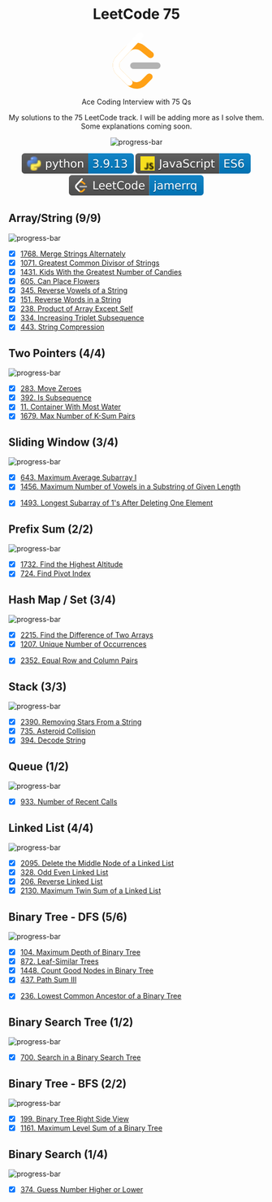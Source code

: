 <div align="center">

# LeetCode 75

<a href="https://leetcode.com/studyplan/leetcode-75/" target="_blank" rel="noopener">
<svg width="95" height="111" viewBox="0 0 95 111" fill="none" xmlns="http://www.w3.org/2000/svg" class="h-full w-auto max-w-none"><path d="M68.0063 83.0664C70.5 80.5764 74.5366 80.5829 77.0223 83.0809C79.508 85.579 79.5015 89.6226 77.0078 92.1127L65.9346 103.17C55.7187 113.371 39.06 113.519 28.6718 103.513C28.6117 103.456 23.9861 98.9201 8.72653 83.957C-1.42528 74.0029 -2.43665 58.0749 7.11648 47.8464L24.9282 28.7745C34.4095 18.6219 51.887 17.5122 62.7275 26.2789L78.9048 39.362C81.6444 41.5776 82.0723 45.5985 79.8606 48.3429C77.6488 51.0873 73.635 51.5159 70.8954 49.3003L54.7182 36.2173C49.0488 31.6325 39.1314 32.2622 34.2394 37.5006L16.4274 56.5727C11.7767 61.5522 12.2861 69.574 17.6456 74.8292C28.851 85.8169 37.4869 94.2846 37.4969 94.2942C42.8977 99.496 51.6304 99.4184 56.9331 94.1234L68.0063 83.0664Z" fill="#FFA116"></path><path fill-rule="evenodd" clip-rule="evenodd" d="M41.1067 72.0014C37.5858 72.0014 34.7314 69.1421 34.7314 65.615C34.7314 62.0879 37.5858 59.2286 41.1067 59.2286H88.1245C91.6454 59.2286 94.4997 62.0879 94.4997 65.615C94.4997 69.1421 91.6454 72.0014 88.1245 72.0014H41.1067Z" fill="#B3B3B3"></path><path fill-rule="evenodd" clip-rule="evenodd" d="M49.9118 2.02335C52.3173 -0.55232 56.3517 -0.686894 58.9228 1.72277C61.494 4.13244 61.6284 8.17385 59.2229 10.7495L16.4276 56.5729C11.7768 61.552 12.2861 69.5738 17.6453 74.8292L37.4088 94.2091C39.9249 96.6764 39.968 100.72 37.505 103.24C35.042 105.761 31.0056 105.804 28.4895 103.337L8.72593 83.9567C-1.42529 74.0021 -2.43665 58.0741 7.1169 47.8463L49.9118 2.02335Z" fill="white"></path></svg></a>

Ace Coding Interview with 75 Qs

My solutions to the 75 LeetCode track. I will be adding more as I solve them.
Some explanations coming soon.

![progress-bar](https://progress-bar.dev/51/?title=done%20%2838%2F75%29%0A&width=380)

![Python3](./lib/badges/python.svg)
![JavaScript](./lib/badges/js.svg)
[![LeetCode](./lib/badges/leetcode.svg)](https://leetcode.com/jamerrq/)

</div>

## Array/String (9/9)

![progress-bar](https://progress-bar.dev/100/?title=done&width=400)

- [X] [1768. Merge Strings Alternately](./src/array-string/1768/solution.py)
- [X] [1071. Greatest Common Divisor of Strings](./src/array-string/1071/solution.py)
- [X] [1431. Kids With the Greatest Number of Candies](./src/array-string/1431/solution.py)
- [X] [605. Can Place Flowers](./src/array-string/605/solution.py)
- [X] [345. Reverse Vowels of a String](./src/array-string/345/solution.py)
- [X] [151. Reverse Words in a String](./src/array-string/151/solution.py)
- [X] [238. Product of Array Except Self](./src/array-string/238/solution.py)
- [X] [334. Increasing Triplet Subsequence](./src/array-string/334/solution.py)
- [X] [443. String Compression](./src/array-string/443/solution.py)

## Two Pointers (4/4)

![progress-bar](https://progress-bar.dev/100/?title=done&width=400)

- [X] [283. Move Zeroes](./src/two-pointers/283/solution.py)
- [X] [392. Is Subsequence](./src/two-pointers/392/solution.py)
- [X] [11. Container With Most Water](./src/two-pointers/11/solution.py)
- [X] [1679. Max Number of K-Sum Pairs](./src/two-pointers/1679/solution.py)

## Sliding Window (3/4)

![progress-bar](https://progress-bar.dev/75/?title=done&width=400)

- [X] [643. Maximum Average Subarray I](./src/sliding-window/643/solution.py)
- [X] [1456. Maximum Number of Vowels in a Substring of Given Length](./src/sliding-window/1456/solution.py)
<!-- - [ ] [1004. Max Consecutive Ones III] -->
- [X] [1493. Longest Subarray of 1's After Deleting One Element](./src/sliding-window/1493/solution.py)

## Prefix Sum (2/2)

![progress-bar](https://progress-bar.dev/100/?title=done&width=400)

- [X] [1732. Find the Highest Altitude](./src/prefix-sum/1732/solution.py)
- [X] [724. Find Pivot Index](./src/prefix-sum/724/solution.py)

## Hash Map / Set (3/4)

![progress-bar](https://progress-bar.dev/75/?title=done&width=400)

- [X] [2215. Find the Difference of Two Arrays](./src/hash-map-set/2215/solution.py)
- [X] [1207. Unique Number of Occurrences](./src/hash-map-set/1207/solution.py)
<!-- - [ ] [1657. Determine if Two Strings Are Close] -->
- [X] [2352. Equal Row and Column Pairs](./src/hash-map-set/2352/solution.py)

## Stack (3/3)

![progress-bar](https://progress-bar.dev/100/?title=done&width=400)

- [X] [2390. Removing Stars From a String](./src/stack/2390/solution.py)
- [X] [735. Asteroid Collision](./src/stack/735/solution.py)
- [X] [394. Decode String](./src/stack/394/solution.js)

## Queue (1/2)

![progress-bar](https://progress-bar.dev/50/?title=done&width=400)

- [X] [933. Number of Recent Calls](./src/queue/933/solution.py)
<!-- - [ ] Dota2 Senate -->

## Linked List (4/4)

![progress-bar](https://progress-bar.dev/100/?title=done&width=400)

- [X] [2095. Delete the Middle Node of a Linked List](./src/linked-list/2095/solution.py)
- [X] [328. Odd Even Linked List](./src/linked-list/328/solution.py)
- [X] [206. Reverse Linked List](./src/linked-list/206/solution.py)
- [X] [2130. Maximum Twin Sum of a Linked List](./src/linked-list/2130/solution.py)

## Binary Tree - DFS (5/6)

![progress-bar](https://progress-bar.dev/83/?title=done&width=400)

- [X] [104. Maximum Depth of Binary Tree](./src/binary-tree-dfs/104/solution.py)
- [X] [872. Leaf-Similar Trees](./src/binary-tree-dfs/872/solution.py)
- [X] [1448. Count Good Nodes in Binary Tree](./src/binary-tree-dfs/1448/solution.py)
- [X] [437. Path Sum III](./src/binary-tree-dfs/437/solution.py)
<!-- - [ ] [1372. Longest ZigZag Path in a Binary Tree] -->
- [X] [236. Lowest Common Ancestor of a Binary Tree](./src/binary-tree-dfs/236/solution.py)

## Binary Search Tree (1/2)

![progress-bar](https://progress-bar.dev/50/?title=done&width=400)

- [X] [700. Search in a Binary Search Tree](./src/binary-search-tree/700/solution.py)
<!-- - [ ] [450. Delete Node in a BST] -->

## Binary Tree - BFS (2/2)

![progress-bar](https://progress-bar.dev/100/?title=done&width=400)

- [X] [199. Binary Tree Right Side View](./src/binary-tree-bfs/199/solution.py)
- [X] [1161. Maximum Level Sum of a Binary Tree](./src/binary-tree-bfs/1161/solution.py)

## Binary Search (1/4)

![progress-bar](https://progress-bar.dev/25/?title=done&width=400)

- [X] [374. Guess Number Higher or Lower](./src/binary-search/374/solution.py)
